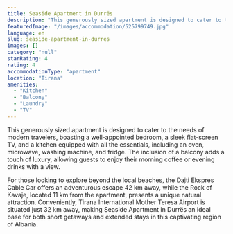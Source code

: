 ```yaml
---
title: Seaside Apartment in Durrës
description: "This generously sized apartment is designed to cater to the needs of modern travelers, boasting a well-appointed bedroom, a sleek flat-screen TV, and..."
featuredImage: "/images/accommodation/525799749.jpg"
language: en
slug: seaside-apartment-in-durres
images: []
category: "null"
starRating: 4
rating: 4
accommodationType: "apartment"
location: "Tirana"
amenities:
  - "Kitchen"
  - "Balcony"
  - "Laundry"
  - "TV"
---
```


This generously sized apartment is designed to cater to the needs of modern travelers, boasting a well-appointed bedroom, a sleek flat-screen TV, and a kitchen equipped with all the essentials, including an oven, microwave, washing machine, and fridge. The inclusion of a balcony adds a touch of luxury, allowing guests to enjoy their morning coffee or evening drinks with a view.

For those looking to explore beyond the local beaches, the Dajti Ekspres Cable Car offers an adventurous escape 42 km away, while the Rock of Kavaje, located 11 km from the apartment, presents a unique natural attraction. Conveniently, Tirana International Mother Teresa Airport is situated just 32 km away, making Seaside Apartment in Durrës an ideal base for both short getaways and extended stays in this captivating region of Albania.

